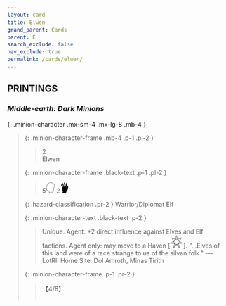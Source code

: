 ```yaml
---
layout: card
title: Elwen
grand_parent: Cards
parent: E
search_exclude: false
nav_exclude: true
permalink: /cards/elwen/
---
```


## PRINTINGS


### _Middle-earth: Dark Minions_

{: .minion-character .mx-sm-4 .mx-lg-8 .mb-4 }
> {: .minion-character-frame .mb-4 .p-1 .pl-2 }
> > <div class="hazard-mp">2</div>
> > <div class="card-name">Elwen</div>
>
> {: .minion-character-frame .black-text .p-1 .pl-2 }
> > 5![](/assets/images/mind.svg) 2![](/assets/images/di.svg)
>
> {: .hazard-classification .pr-2 }
> Warrior/Diplomat Elf
>
> {: .minion-character-text .black-text .p-2 }
> > Unique. Agent. +2 direct influence against Elves and Elf factions. Agent only: may move to a Haven \[![](/assets/images/free-haven.svg)].  "...Elves of this land were of a race strange to us of the silvan folk." ---LotRII  Home Site: Dol Amroth, Minas Tirith  
>
> {: .minion-character-frame .p-1 .pr-2 }
> > <div class="card-shield">【4/8】</div>
> > <div class="card-corruption-white">&nbsp;</div>
